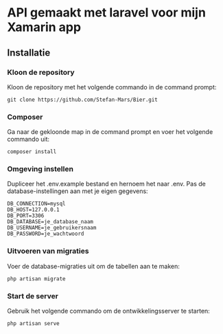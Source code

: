 # API gemaakt met laravel voor mijn Xamarin app

## Installatie

### Kloon de repository

Kloon de repository met het volgende commando in de command prompt:

    git clone https://github.com/Stefan-Mars/Bier.git

### Composer

Ga naar de gekloonde map in de command prompt en voer het volgende commando uit:

    composer install

### Omgeving instellen

Dupliceer het .env.example bestand en hernoem het naar .env. Pas de database-instellingen aan met je eigen gegevens:

    DB_CONNECTION=mysql
    DB_HOST=127.0.0.1
    DB_PORT=3306
    DB_DATABASE=je_database_naam
    DB_USERNAME=je_gebruikersnaam
    DB_PASSWORD=je_wachtwoord

### Uitvoeren van migraties

Voer de database-migraties uit om de tabellen aan te maken:

    php artisan migrate

### Start de server

Gebruik het volgende commando om de ontwikkelingsserver te starten:

    php artisan serve
